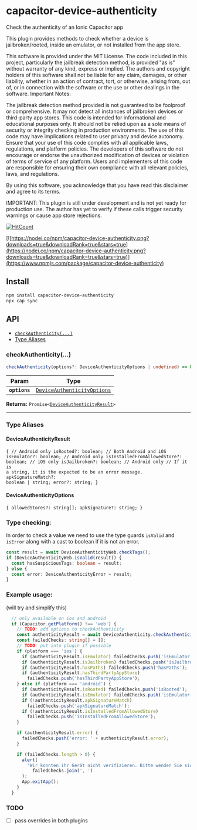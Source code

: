 # capacitor-device-authenticity

Check the authenticity of an Ionic Capacitor app

This plugin provides methods to check whether a device is jailbroken/rooted, inside an emulator, or not installed from the app store.

This software is provided under the MIT License. The code included in this project, particularly the jailbreak detection method, is provided "as is" without warranty of any kind, express or implied.
The authors and copyright holders of this software shall not be liable for any claim, damages, or other liability, whether in an action of contract, tort, or otherwise, arising from, out of, or in connection with the software or the use or other dealings in the software.
Important Notes:

The jailbreak detection method provided is not guaranteed to be foolproof or comprehensive. It may not detect all instances of jailbroken devices or third-party app stores.
This code is intended for informational and educational purposes only. It should not be relied upon as a sole means of security or integrity checking in production environments.
The use of this code may have implications related to user privacy and device autonomy. Ensure that your use of this code complies with all applicable laws, regulations, and platform policies.
The developers of this software do not encourage or endorse the unauthorized modification of devices or violation of terms of service of any platform.
Users and implementers of this code are responsible for ensuring their own compliance with all relevant policies, laws, and regulations.

By using this software, you acknowledge that you have read this disclaimer and agree to its terms.

IMPORTANT: This plugin is still under development and is not yet ready for production use. The author has yet to verify if these calls trigger security warnings or cause app store rejections.


[![HitCount](https://hits.dwyl.com/mchl18/capacitor-device-authenticity.svg)](https://hits.dwyl.com/mchl18/capacitor-device-authenticity)


[![https://nodei.co/npm/capacitor-device-authenticity.png?downloads=true&downloadRank=true&stars=true](https://nodei.co/npm/capacitor-device-authenticity.png?downloads=true&downloadRank=true&stars=true)](https://www.npmjs.com/package/capacitor-device-authenticity)

## Install

```bash
npm install capacitor-device-authenticity
npx cap sync
```

## API

<docgen-index>

- [`checkAuthenticity(...)`](#checkauthenticity)
- [Type Aliases](#type-aliases)

</docgen-index>

<docgen-api>
<!--Update the source file JSDoc comments and rerun docgen to update the docs below-->

### checkAuthenticity(...)

```typescript
checkAuthenticity(options?: DeviceAuthenticityOptions | undefined) => Promise<DeviceAuthenticityResult>
```

| Param         | Type                                                                            |
| ------------- | ------------------------------------------------------------------------------- |
| **`options`** | <code><a href="#deviceauthenticityoptions">DeviceAuthenticityOptions</a></code> |

**Returns:** <code>Promise&lt;<a href="#deviceauthenticityresult">DeviceAuthenticityResult</a>&gt;</code>

---

### Type Aliases

#### DeviceAuthenticityResult

<code>{ // Android only isRooted?: boolean; // Both Android and iOS isEmulator?: boolean; // Android only isInstalledFromAllowedStore?: boolean; // iOS only isJailbroken?: boolean; // Android only // If it is a string, it is the expected to be an error message. apkSignatureMatch?: boolean | string; error?: string; }</code>

#### DeviceAuthenticityOptions

<code>{ allowedStores?: string[]; apkSignature?: string; }</code>

</docgen-api>

### Type checking:

In order to check a value we need to use the type guards `isValid` and `isError` along with a cast to boolean if it is not an error.

```typescript
const result = await DeviceAuthenticityWeb.checkTags();
if (DeviceAuthenticityWeb.isValid(result)) {
  const hasSuspiciousTags: boolean = result;
} else {
  const error: DeviceAuthenticityError = result;
}
```

### Example usage:

(will try and simplify this)

```typescript
  // only available on ios and android
  if (Capacitor.getPlatform() !== 'web') {
    // TODO: add options to checkAuthenticity
    const authenticityResult = await DeviceAuthenticity.checkAuthenticity();
    const failedChecks: string[] = [];
    // TODO: put into plugin if possible
    if (platform === 'ios') {
      if (authenticityResult.isEmulator) failedChecks.push('isEmulator');
      if (authenticityResult.isJailbroken) failedChecks.push('isJailbroken');
      if (authenticityResult.hasPaths) failedChecks.push('hasPaths');
      if (authenticityResult.hasThirdPartyAppStore)
        failedChecks.push('hasThirdPartyAppStore');
    } else if (platform === 'android') {
      if (authenticityResult.isRooted) failedChecks.push('isRooted');
      if (authenticityResult.isEmulator) failedChecks.push('isEmulator');
      if (!authenticityResult.apkSignatureMatch)
        failedChecks.push('apkSignatureMatch');
      if (!authenticityResult.isInstalledFromAllowedStore)
        failedChecks.push('isInstalledFromAllowedStore');
    }

    if (authenticityResult.error) {
      failedChecks.push('error: ' + authenticityResult.error);
    }

    if (failedChecks.length > 0) {
      alert(
        'Wir konnten ihr Gerät nicht verifizieren. Bitte wenden Sie sich an den Support. ' +
          failedChecks.join(', ')
      );
      App.exitApp();
    }
  }
```

### TODO

- [ ] pass overrides in both plugins
